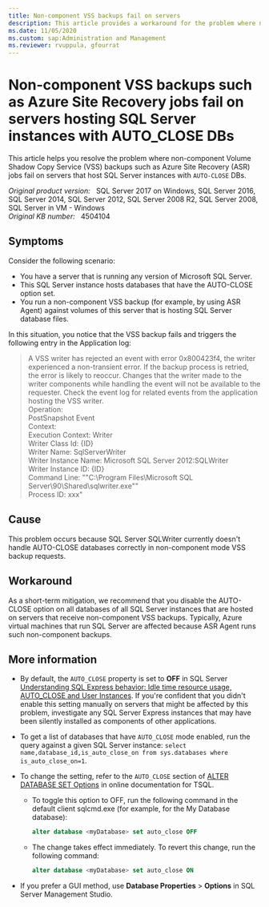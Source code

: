 ```yaml
---
title: Non-component VSS backups fail on servers
description: This article provides a workaround for the problem where non-component VSS backups such as Azure Site Recovery jobs fail on servers that host SQL Server instances with AUTO-CLOSE DBs.
ms.date: 11/05/2020
ms.custom: sap:Administration and Management
ms.reviewer: rvuppula, gfourrat
---
```

# Non-component VSS backups such as Azure Site Recovery jobs fail on servers hosting SQL Server instances with AUTO_CLOSE DBs

This article helps you resolve the problem where non-component Volume Shadow Copy Service (VSS) backups such as Azure Site Recovery (ASR) jobs fail on servers that host SQL Server instances with `AUTO-CLOSE` DBs.

_Original product version:_ &nbsp; SQL Server 2017 on Windows, SQL Server 2016, SQL Server 2014, SQL Server 2012, SQL Server 2008 R2, SQL Server 2008, SQL Server in VM - Windows  
_Original KB number:_ &nbsp; 4504104

## Symptoms

Consider the following scenario:

- You have a server that is running any version of Microsoft SQL Server.
- This SQL Server instance hosts databases that have the AUTO-CLOSE option set.
- You run a non-component VSS backup (for example, by using ASR Agent) against volumes of this server that is hosting SQL Server database files.

In this situation, you notice that the VSS backup fails and triggers the following entry in the Application log:

> A VSS writer has rejected an event with error 0x800423f4, the writer experienced a non-transient error. If the backup process is retried, the error is likely to reoccur. Changes that the writer made to the writer components while handling the event will not be available to the requester. Check the event log for related events from the application hosting the VSS writer.  
Operation:  
    PostSnapshot Event  
Context:  
    Execution Context: Writer  
    Writer Class Id: {ID}  
    Writer Name: SqlServerWriter  
    Writer Instance Name: Microsoft SQL Server 2012:SQLWriter  
    Writer Instance ID: {ID}  
    Command Line: ""C:\Program Files\Microsoft SQL Server\90\Shared\sqlwriter.exe""  
    Process ID: xxx"

## Cause

This problem occurs because SQL Server SQLWriter currently doesn't handle AUTO-CLOSE databases correctly in non-component mode VSS backup requests.

## Workaround

As a short-term mitigation, we recommend that you disable the AUTO-CLOSE option on all databases of all SQL Server instances that are hosted on servers that receive non-component VSS backups. Typically, Azure virtual machines that run SQL Server are affected because ASR Agent runs such non-component backups.

## More information

- By default, the `AUTO_CLOSE`  property is set to **OFF** in SQL Server [Understanding SQL Express behavior: Idle time resource usage, AUTO_CLOSE and User Instances](/archive/blogs/sqlexpress/understanding-sql-express-behavior-idle-time-resource-usage-auto_close-and-user-instances). If you're confident that you didn't enable this setting manually on servers that might be affected by this problem, investigate any SQL Server Express instances that may have been silently installed as components of other applications.

- To get a list of databases that have `AUTO_CLOSE`  mode enabled, run the query against a given SQL Server instance: `select name,database_id,is_auto_close_on from sys.databases where is_auto_close_on=1`.

- To change the setting, refer to the `AUTO_CLOSE` section of [ALTER DATABASE SET Options](/sql/t-sql/statements/alter-database-transact-sql-set-options) in online documentation for TSQL.

  - To toggle this option to OFF, run the following command in the default client sqlcmd.exe (for example, for the My Database database):
  
      ```sql
      alter database <myDatabase> set auto_close OFF
      ```

  - The change takes effect immediately. To revert this change, run the following command:
  
      ```sql
      alter database <myDatabase> set auto_close ON
      ```

- If you prefer a GUI method, use **Database Properties** > **Options** in SQL Server Management Studio.
